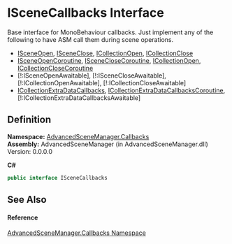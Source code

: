 # ISceneCallbacks Interface


Base interface for MonoBehaviour callbacks. Just implement any of the following to have ASM call them during scene operations. <ul><li><a href="T_AdvancedSceneManager_Callbacks_ISceneOpen">ISceneOpen</a>, <a href="T_AdvancedSceneManager_Callbacks_ISceneClose">ISceneClose</a>, <a href="T_AdvancedSceneManager_Callbacks_ICollectionOpen">ICollectionOpen</a>, <a href="T_AdvancedSceneManager_Callbacks_ICollectionClose">ICollectionClose</a></li><li><a href="T_AdvancedSceneManager_Callbacks_ISceneOpenCoroutine">ISceneOpenCoroutine</a>, <a href="T_AdvancedSceneManager_Callbacks_ISceneCloseCoroutine">ISceneCloseCoroutine</a>, <a href="T_AdvancedSceneManager_Callbacks_ICollectionOpen">ICollectionOpen</a>, <a href="T_AdvancedSceneManager_Callbacks_ICollectionCloseCoroutine">ICollectionCloseCoroutine</a></li><li>[!:ISceneOpenAwaitable], [!:ISceneCloseAwaitable], [!:ICollectionOpenAwaitable], [!:ICollectionCloseAwaitable]</li><li><a href="T_AdvancedSceneManager_Callbacks_ICollectionExtraDataCallbacks">ICollectionExtraDataCallbacks</a>, <a href="T_AdvancedSceneManager_Callbacks_ICollectionExtraDataCallbacksCoroutine">ICollectionExtraDataCallbacksCoroutine</a>, [!:ICollectionExtraDataCallbacksAwaitable]</li></ul>





## Definition
**Namespace:** <a href="N_AdvancedSceneManager_Callbacks">AdvancedSceneManager.Callbacks</a>  
**Assembly:** AdvancedSceneManager (in AdvancedSceneManager.dll) Version: 0.0.0.0

**C#**
``` C#
public interface ISceneCallbacks
```



## See Also


#### Reference
<a href="N_AdvancedSceneManager_Callbacks">AdvancedSceneManager.Callbacks Namespace</a>  
